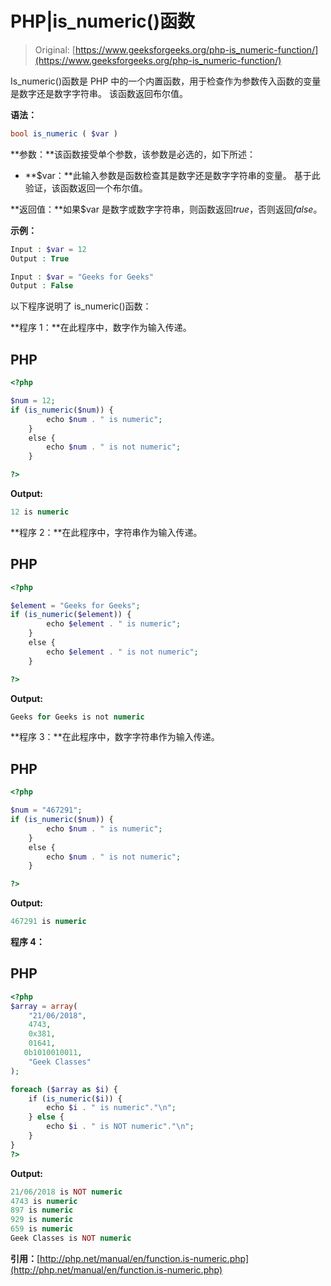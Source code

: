 # PHP|is_numeric()函数

> Original: [https://www.geeksforgeeks.org/php-is_numeric-function/](https://www.geeksforgeeks.org/php-is_numeric-function/)

Is_numeric()函数是 PHP 中的一个内置函数，用于检查作为参数传入函数的变量是数字还是数字字符串。 该函数返回布尔值。

**语法：**

```php
bool is_numeric ( $var )
```

**参数：**该函数接受单个参数，该参数是必选的，如下所述：

*   **$var：**此输入参数是函数检查其是数字还是数字字符串的变量。 基于此验证，该函数返回一个布尔值。

**返回值：**如果$var 是数字或数字字符串，则函数返回*true*，否则返回*false*。

**示例：**

```php
Input : $var = 12
Output : True

Input : $var = "Geeks for Geeks"
Output : False
```

以下程序说明了 is_numeric()函数：

**程序 1：**在此程序中，数字作为输入传递。

## PHP

```php
<?php

$num = 12;
if (is_numeric($num)) {
        echo $num . " is numeric";
    }
    else {
        echo $num . " is not numeric";
    }

?>
```

**Output:** 

```php
12 is numeric
```

**程序 2：**在此程序中，字符串作为输入传递。

## PHP

```php
<?php

$element = "Geeks for Geeks";
if (is_numeric($element)) {
        echo $element . " is numeric";
    }
    else {
        echo $element . " is not numeric";
    }

?>
```

**Output:** 

```php
Geeks for Geeks is not numeric
```

**程序 3：**在此程序中，数字字符串作为输入传递。

## PHP

```php
<?php

$num = "467291";
if (is_numeric($num)) {
        echo $num . " is numeric";
    }
    else {
        echo $num . " is not numeric";
    }

?>
```

**Output:** 

```php
467291 is numeric
```

**程序 4：**

## PHP

```php
<?php
$array = array(
    "21/06/2018",
    4743,
    0x381,
    01641,
   0b1010010011,
    "Geek Classes"
);

foreach ($array as $i) {
    if (is_numeric($i)) {
        echo $i . " is numeric"."\n";
    } else {
        echo $i . " is NOT numeric"."\n";
    }
}
?>
```

**Output:** 

```php
21/06/2018 is NOT numeric
4743 is numeric
897 is numeric
929 is numeric
659 is numeric
Geek Classes is NOT numeric
```

**引用：**[http://php.net/manual/en/function.is-numeric.php](http://php.net/manual/en/function.is-numeric.php)